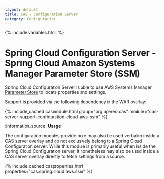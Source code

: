 ```yaml
---
layout: default
title: CAS - Configuration Server
category: Configuration
---
```


{% include variables.html %}

# Spring Cloud Configuration Server - Spring Cloud Amazon Systems Manager Parameter Store (SSM)

Spring Cloud Configuration Server is able to use [AWS Systems Manager Parameter Store](https://docs.aws.amazon.com/systems-manager/latest/userguide/systems-manager-parameter-store.html)
to locate properties and settings.

Support is provided via the following dependency in the WAR overlay:

{% include_cached casmodule.html group="org.apereo.cas" module="cas-server-support-configuration-cloud-aws-ssm" %}

<div class="alert alert-info mt-3">:information_source: <strong>Usage</strong><p>The configuration modules provide here may also be used verbatim inside a CAS server overlay and do not exclusively belong to a Spring Cloud Configuration server. While this module is primarily useful when inside the Spring Cloud Configuration server, it nonetheless may also be used inside a CAS server overlay directly to fetch settings from a source.</p></div>

{% include_cached casproperties.html properties="cas.spring.cloud.aws.ssm" %}

